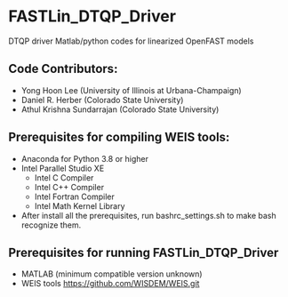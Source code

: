 # FASTLin_DTQP_Driver

DTQP driver Matlab/python codes for linearized OpenFAST models

## Code Contributors:
* Yong Hoon Lee (University of Illinois at Urbana-Champaign)
* Daniel R. Herber (Colorado State University)
* Athul Krishna Sundarrajan (Colorado State University)

## Prerequisites for compiling WEIS tools:
* Anaconda for Python 3.8 or higher
* Intel Parallel Studio XE
  - Intel C Compiler
  - Intel C++ Compiler
  - Intel Fortran Compiler
  - Intel Math Kernel Library
* After install all the prerequisites, run bashrc_settings.sh to make bash recognize them.

## Prerequisites for running FASTLin_DTQP_Driver
* MATLAB (minimum compatible version unknown)
* WEIS tools https://github.com/WISDEM/WEIS.git
